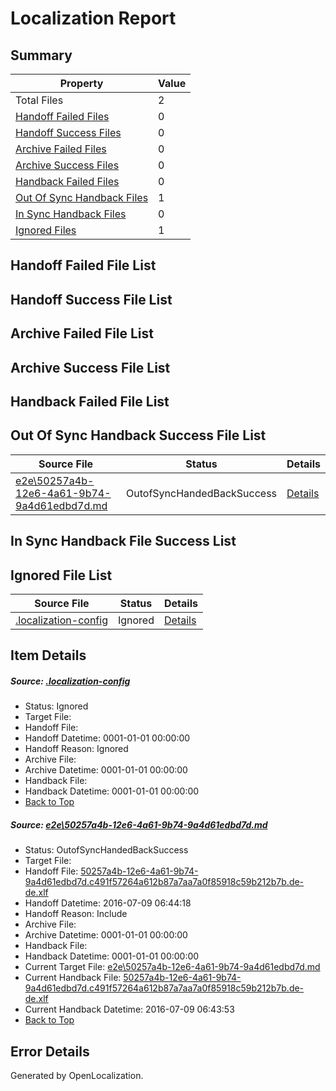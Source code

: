 # <a name='report-top'></a> Localization Report

## Summary
 Property | Value 
 -------- | ----- 
 Total Files | 2
[ Handoff Failed Files ](#handoff-failed-list)| 0
[ Handoff Success Files ](#handoff-success-list)| 0
[ Archive Failed Files ](#archive-failed-list)| 0
[ Archive Success Files ](#archive-success-list)| 0
[ Handback Failed Files ](#handback-failed-list)| 0
[ Out Of Sync Handback Files ](#outofsync-handback-success-list)| 1
[ In Sync Handback Files ](#insync-handback-success-list)| 0
[ Ignored Files ](#ignored-list)| 1

## <a name='handoff-failed-list'></a> Handoff Failed File List

## <a name='handoff-success-list'></a> Handoff Success File List

## <a name='archive-failed-list'></a> Archive Failed File List

## <a name='archive-success-list'></a> Archive Success File List

## <a name='handback-failed-list'></a> Handback Failed File List

## <a name='outofsync-handback-success-list'></a> Out Of Sync Handback Success File List
 Source File | Status | Details 
 ----------- | ------ | ------- 
 [e2e\50257a4b-12e6-4a61-9b74-9a4d61edbd7d.md](https://github.com/OpenLocalizationTestOrg/oltest/blob/49146ae538eb0e83f436fcb760c66ffa873a43af/e2e/50257a4b-12e6-4a61-9b74-9a4d61edbd7d.md) | OutofSyncHandedBackSuccess | [Details](#9614e33468b1edb026ae12042d87d3ec709b5fe91)

## <a name='insync-handback-success-list'></a> In Sync Handback File Success List

## <a name='ignored-list'></a> Ignored File List
 Source File | Status | Details 
 ----------- | ------ | ------- 
 [.localization-config](https://github.com/OpenLocalizationTestOrg/oltest/blob/49146ae538eb0e83f436fcb760c66ffa873a43af/.localization-config) | Ignored | [Details](#3d4f252ac210baf56311d7e97dcc2db10974dbd20)

## Item Details
##### <a name='3d4f252ac210baf56311d7e97dcc2db10974dbd20'></a> Source: [.localization-config](https://github.com/OpenLocalizationTestOrg/oltest/blob/49146ae538eb0e83f436fcb760c66ffa873a43af/.localization-config)
* Status: Ignored
* Target File: 
* Handoff File: 
* Handoff Datetime: 0001-01-01 00:00:00
* Handoff Reason: Ignored
* Archive File: 
* Archive Datetime: 0001-01-01 00:00:00
* Handback File: 
* Handback Datetime: 0001-01-01 00:00:00
* [Back to Top](#report-top)

##### <a name='9614e33468b1edb026ae12042d87d3ec709b5fe91'></a> Source: [e2e\50257a4b-12e6-4a61-9b74-9a4d61edbd7d.md](https://github.com/OpenLocalizationTestOrg/oltest/blob/49146ae538eb0e83f436fcb760c66ffa873a43af/e2e/50257a4b-12e6-4a61-9b74-9a4d61edbd7d.md)
* Status: OutofSyncHandedBackSuccess
* Target File: 
* Handoff File: [50257a4b-12e6-4a61-9b74-9a4d61edbd7d.c491f57264a612b87a7aa7a0f85918c59b212b7b.de-de.xlf](https://github.com/OpenLocalizationTestOrg/olhandoff-e2e/blob/bf291f2471c095ec93f26fa2b4141549b4259251/ol-handoff/OpenLocalizationTestOrg/oltest-dede-fly/ci/ht/50257a4b-12e6-4a61-9b74-9a4d61edbd7d.c491f57264a612b87a7aa7a0f85918c59b212b7b.de-de.xlf)
* Handoff Datetime: 2016-07-09 06:44:18
* Handoff Reason: Include
* Archive File: 
* Archive Datetime: 0001-01-01 00:00:00
* Handback File: 
* Handback Datetime: 0001-01-01 00:00:00
* Current Target File: [e2e\50257a4b-12e6-4a61-9b74-9a4d61edbd7d.md](https://github.com/OpenLocalizationTestOrg/oltest-dede-fly/blob/af85ff2741140502fa2d5626bcee172f5c961345/e2e/50257a4b-12e6-4a61-9b74-9a4d61edbd7d.md)
* Current Handback File: [50257a4b-12e6-4a61-9b74-9a4d61edbd7d.c491f57264a612b87a7aa7a0f85918c59b212b7b.de-de.xlf](https://github.com/OpenLocalizationTestOrg/olhandback-e2e/blob/b60d5ae4de571732cfeb8b5afcdff00a8cd65f5d/ol-handback/OpenLocalizationTestOrg/oltest-dede-fly/ci/ht/50257a4b-12e6-4a61-9b74-9a4d61edbd7d.c491f57264a612b87a7aa7a0f85918c59b212b7b.de-de.xlf)
* Current Handback Datetime: 2016-07-09 06:43:53
* [Back to Top](#report-top)


## Error Details

Generated by OpenLocalization.
